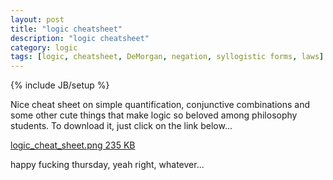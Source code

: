 ```yaml
---
layout: post
title: "logic cheatsheet"
description: "logic cheatsheet"
category: logic
tags: [logic, cheatsheet, DeMorgan, negation, syllogistic forms, laws]
---
```

{% include JB/setup %}  


Nice cheat sheet on simple quantification, conjunctive combinations and some other cute things that make logic so beloved among philosophy students. To download it, just click on the link below...

[logic_cheat_sheet.png 235 KB](https://mega.co.nz/#!3EI3HbZZ!G02iEghICGvX-C6uPL0x2ng8K0Az5LXLvh0zCBBT8Uc)

happy fucking thursday, yeah right, whatever...

